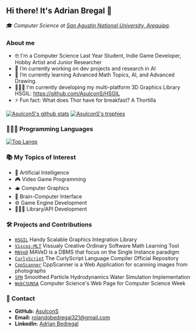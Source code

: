 ## Hi there! It's Adrian Bregal 👋

🎓 _Computer Science at [San Agustin National University, Arequipa](https://www.unsa.edu.pe/en/)_.

### About me

- 🤓 I'm a Computer Science Last Year Student, Indie Game Developer, Hobby Artist and Junior Researcher
- 🔭 I’m currently working on dev projects and research in AI
- 🌱 I’m currently learning Advanced Math Topics, AI, and Advanced Drawing.
- 👨🏻‍💻 I'm currently developing my multi-platform 3D Graphics Library HSGIL: https://github.com/AsulconS/HSGIL
- ⚡ Fun fact: What does Thor have for breakfast? A Thortilla

[![AsulconS's github stats](https://github-readme-stats.vercel.app/api?username=AsulconS&show_icons=true&count_private=true&theme=tokyonight)](#)
[![AsulconS's trophies](https://github-profile-trophy.vercel.app/?username=AsulconS&theme=tokyonight&&column=-1&margin-w=8)](#)

### 👨🏻‍💻 Programming Languages

[![Top Langs](https://github-readme-stats.vercel.app/api/top-langs/?username=AsulconS&layout=compact&langs_count=8&theme=tokyonight)](#)

### 📚 My Topics of Interest

- 🤖 Artificial Intelligence
- 🎮 Video Game Programming
- 🫖 Computer Graphics
- 🧠 Brain-Computer Interface
- ⚙️ Game Engine Development
- 👨🏻‍💻 Library/API Development

### 🛠️ Projects and Contributions

- [`HSGIL`](https://github.com/AsulconS/HSGIL) Handy Scalable Graphics Integration Library
- [`Viscos-MLT`](https://github.com/AsulconS/Viscos-MLT) Vissualy Creative Ordinary Software Math Learning Tool
- [`MAVeD`](https://github.com/AsulconS/MAVeD) MAVeD is a DBMS that focus on the Single Instance paradigm
- [`CurlyScript`](https://github.com/AsulconS/CurlyScript-Compiler) The CurlyScript Language Compiler Official Repository
- [`CppScanner`](https://github.com/AsulconS/CppScanner) CppScanner is a Web Application for scanning images from photographs
- [`SPH`](https://github.com/AsulconS/SPH) Smoothed Particle Hydrodynamics Water Simulation Implementation
- [`WebCSUNSA`](https://github.com/lehi10/webCsUNSA) Computer Science's Web Page for Computer Science Week

### 📩 Contact

- **GitHub:** [AsulconS](https://github.com/AsulconS)
- **Email:** [rolandobedregal321@gmail.com](mailto:rolandobedregal321@gmail.com)
- **LinkedIn:** [Adrian Bedregal](https://www.linkedin.com/in/adrian-bedregal)

<!--
**AsulconS/AsulconS** is a ✨ _special_ ✨ repository because its `README.md` (this file) appears on your GitHub profile.

Here are some ideas to get you started:

- 🔭 I’m currently working on ...
- 🌱 I’m currently learning ...
- 👯 I’m looking to collaborate on ...
- 🤔 I’m looking for help with ...
- 💬 Ask me about ...
- 📫 How to reach me: ...
- 😄 Pronouns: ...
- ⚡ Fun fact: ...
-->
